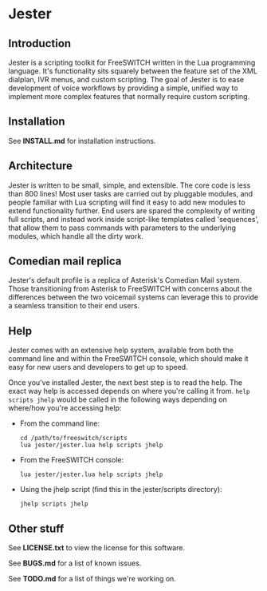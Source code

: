 # Jester

## Introduction
Jester is a scripting toolkit for FreeSWITCH written in the Lua programming language. It's functionality sits squarely between the feature set of the XML dialplan, IVR menus, and custom scripting. The goal of Jester is to ease development of voice workflows by providing a simple, unified way to implement more complex features that normally require custom scripting.

## Installation
See **INSTALL.md** for installation instructions.

## Architecture
Jester is written to be small, simple, and extensible. The core code is less than 800 lines! Most user tasks are carried out by pluggable modules, and people familiar with Lua scripting will find it easy to add new modules to extend functionality further. End users are spared the complexity of writing full scripts, and instead work inside script-like templates called 'sequences', that allow them to pass commands with parameters to the underlying modules, which handle all the dirty work.

## Comedian mail replica
Jester's default profile is a replica of Asterisk's Comedian Mail system. Those transitioning from Asterisk to FreeSWITCH with concerns about the differences between the two voicemail systems can leverage this to provide a seamless transition to their end users.

## Help

Jester comes with an extensive help system, available from both the command line and within the FreeSWITCH console, which should make it easy for new users and developers to get up to speed.

Once you've installed Jester, the next best step is to read the help.  The exact way help is accessed depends on where you're calling it from. ```help scripts jhelp``` would be called in the following ways depending on where/how you're accessing help:

 * From the command line:

   ```
   cd /path/to/freeswitch/scripts
   lua jester/jester.lua help scripts jhelp
   ```
 * From the FreeSWITCH console:

   ```
   lua jester/jester.lua help scripts jhelp
   ```
 * Using the jhelp script (find this in the jester/scripts directory):

   ```
   jhelp scripts jhelp
   ```

## Other stuff
See **LICENSE.txt** to view the license for this software.

See **BUGS.md** for a list of known issues.

See **TODO.md** for a list of things we're working on.
